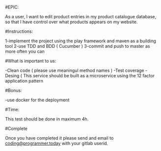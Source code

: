 #EPIC:

As a user, I want to edit product entries in my product catalogue database, so that I have control over what products appears on my website.


#Instructions:

1-implement the project using the play framework and maven as a building tool
2-use TDD and BDD ( Cucumber )
3-commit and push to master as more often you can

#What is important to us:

-Clean code  ( please use meaningul method names )
-Test coverage 
-Desing ( This service should be built as a microservice using the 12 factor application pattern

#Bonus:

-use docker for the deployment

#Time: 

This test should be done in maximum 4h. 

#Complete

Once you have completed it please send and email to coding@programmer.today  with your gitlab userid.





